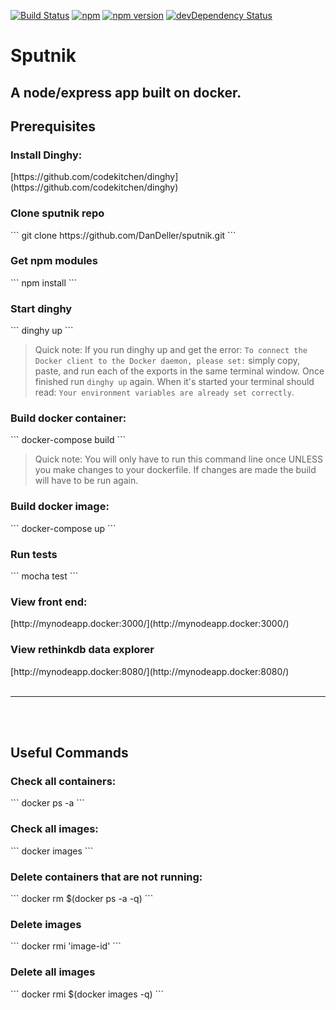 [![Build Status](https://travis-ci.org/DanDeller/sputnik.svg?branch=master)](https://travis-ci.org/DanDeller/sputnik)
[![npm](https://img.shields.io/npm/v/npm.svg?maxAge=2592000)]()
[![npm version](https://badge.fury.io/js/express.svg)](https://badge.fury.io/js/express)
[![devDependency Status](https://david-dm.org/dwyl/esta/dev-status.svg)](https://david-dm.org/dwyl/esta#info=devDependencies)

# Sputnik
<h2>A node/express app built on docker.</h2>

<h2>Prerequisites</h2>
<h3>Install Dinghy:</h3>
[https://github.com/codekitchen/dinghy](https://github.com/codekitchen/dinghy)

<h3>Clone sputnik repo</h3>
```
git clone https://github.com/DanDeller/sputnik.git
```

<h3>Get npm modules</h3>
```
npm install
```

<h3>Start dinghy</h3>
```
dinghy up
```

>Quick note: If you run dinghy up and get the error: `To connect the Docker client to the Docker daemon, please set:` simply copy, paste, and run each of the exports in the same terminal window. Once finished run `dinghy up` again. When it's started your terminal should read: `Your environment variables are already set correctly`.

<h3>Build docker container:</h3>
```
docker-compose build
```

>Quick note: You will only have to run this command line once UNLESS you make changes to your dockerfile. If changes are made the build will have to be run again.

<h3>Build docker image:</h3>
```
docker-compose up
```

<h3>Run tests</h3>
```
mocha test
```


<h3>View front end:</h3>
[http://mynodeapp.docker:3000/](http://mynodeapp.docker:3000/)

<h3>View rethinkdb data explorer</h3>
[http://mynodeapp.docker:8080/](http://mynodeapp.docker:8080/)

<br>
<br>
<hr>
<br>
<br>

<h2>Useful Commands</h2>
<h3>Check all containers:</h3>
```
docker ps -a
```

<h3>Check all images:</h3>
```
docker images
```

<h3>Delete containers that are not running:</h3>
```
docker rm $(docker ps -a -q)
```

<h3>Delete images</h3>
```
docker rmi 'image-id'
```

<h3>Delete all images</h3>
```
docker rmi $(docker images -q)
```
